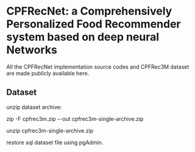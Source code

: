 # CPFRecNet: a Comprehensively Personalized Food Recommender system based on deep neural Networks
All the CPFRecNet implementation source codes and CPFRec3M dataset are made publicly available here.

## Dataset
unzip dataset archive:

zip -F cpfrec3m.zip --out cpfrec3m-single-archive.zip

unzip cpfrec3m-single-archive.zip

restore sql dataset file using pgAdmin.
